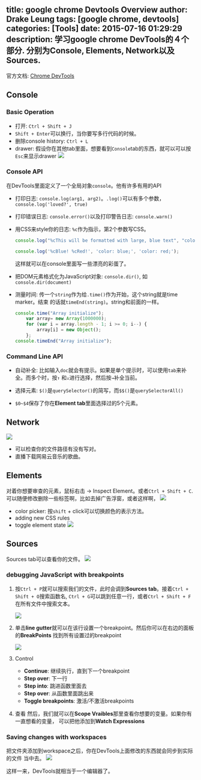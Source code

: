 title: google chrome Devtools Overview
author: Drake Leung
tags: [google chrome, devtools]
categories: [Tools]
date: 2015-07-16 01:29:29
description: 学习google chrome DevTools的４个部分. 分别为Console, Elements, Network以及Sources.
---

官方文档: [Chrome DevTools](https://developer.chrome.com/devtools)
## Console
### Basic Operation
- 打开: `Ctrl + Shift + J`
- `Shift + Enter`可以换行，当你要写多行代码的时候。
- 删除console history: `Ctrl + L`
- drawer: 假设你在其他tab里面，想要看到`Console`tab的东西，就可以可以按`Esc`来显示drawer
    ![](http://ww3.sinaimg.cn/large/7f85b91egw1eu3hckqtijj20rg0c8dj9.jpg)

### Console API
在DevTools里面定义了一个全局对象`console`。他有许多有用的API

- 打印日志: `console.log(arg1, arg2)`。`.log()`可以有多个参数，`console.log('loved?', true)`

- 打印错误日志: `console.error()`以及打印警告日志: `console.warn()`

- 用CSS来style你的日志: `%c`作为指示，第2个参数写CSS。
    ```javascript
    console.log("%cThis will be formatted with large, blue text", "color: blue; font-size: x-large");

    console.log('%cBlue! %cRed!', 'color: blue;', 'color: red;');
    ```
  这样就可以在console里面写一些漂亮的彩蛋了。

- 把DOM元素格式化为JavaScript对象: `console.dir()`, 如`console.dir(document)`

- 测量时间: 传一个`string`作为给`.time()`作为开始，这个string就是time marker。结束
的话就`timeEnd(string)`。string和前面的一样。
    ```javascript
    console.time("Array initialize");
        var array= new Array(1000000);
        for (var i = array.length - 1; i >= 0; i--) {
            array[i] = new Object();
        };
    console.timeEnd("Array initialize");
    ```

### Command Line API
- 自动补全: 比如输入`doc`就会有提示。如果是单个提示时，可以使用`tab`来补全。而多个时，按`↑`
和`↓`进行选择，然后按`→`补全当前。

- 选择元素: `$()`是`querySelector()`的简写，而`$$()`是`querySelectorAll()`

- `$0~$4`保存了你在**Element tab**里面选择过的5个元素。

## Network
![](http://ww2.sinaimg.cn/large/7f85b91egw1eu3ifwyikzj20ov08i77o.jpg)

- 可以检查你的文件路径有没有写对。
- 直播下载网易云音乐的歌曲。

## Elements
对着你想要审查的元素，鼠标右击 -> Inspect Element。或者`Ctrl + Shift + C`.
可以随便修改删除一些标签啊，比如去掉广告浮窗，或者这样啊，
![](http://ww1.sinaimg.cn/large/7f85b91egw1eu3g2gwgaij20dh0a4aaz.jpg)

- color picker: 按`shift` + click可以切换颜色的表示方法。
- adding new CSS rules
- toggle element state
    ![](http://ww4.sinaimg.cn/large/7f85b91egw1eu3gx9r0ppj20dc01r0sp.jpg)

## Sources
Sources tab可以查看你的文件。
![](http://ww3.sinaimg.cn/large/7f85b91egw1eu392veow8j20uk0rm0vv.jpg)

### debugging JavaScript with breakpoints

1. 按`Ctrl + P`就可以搜索我们的文件，此时会调到**Sources tab**。接着`Ctrl + Shift + O`搜索函数名, `Ctrl + G`可以跳到任意一行，或者`Ctrl + Shift + F`在所有文件中搜索文本。

    ![](http://ww2.sinaimg.cn/large/7f85b91egw1eu3fzown0oj20lo08bwgi.jpg)

2. 单击**line gutter**就可以在该行设置一个breakpoint。然后你可以在右边的面板的**BreakPoints**
找到所有设置过的breakpoint

    ![](http://ww2.sinaimg.cn/large/7f85b91egw1eu39fv8s2gj20le0cd400.jpg)

3. Control
    - **Continue**: 继续执行，直到下一个breakpoint
    - **Step over**: 下一行
    - **Step into**: 跳进函数里面去
    - **Step over**: 从函数里面跳出来
    - **Toggle breakpoints**: 激活/不激活breakpoints


4. 查看
然后，我们就可以在**Scope Vraibles**那里查看你想要的变量。如果你有一直想看的变量，
可以把他添加到**Watch Expressions**

### Saving changes with workspaces
把文件夹添加到workspace之后，你在DevTools上面修改的东西就会同步到实际的文件
当中去。
![](http://ww2.sinaimg.cn/large/7f85b91egw1eu3d1b12tsj20ve0bl77g.jpg)

这样一来，DevTools就相当于一个编辑器了。

